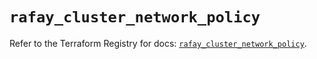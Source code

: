 # `rafay_cluster_network_policy`

Refer to the Terraform Registry for docs: [`rafay_cluster_network_policy`](https://registry.terraform.io/providers/rafaysystems/rafay/1.1.52/docs/resources/cluster_network_policy).
